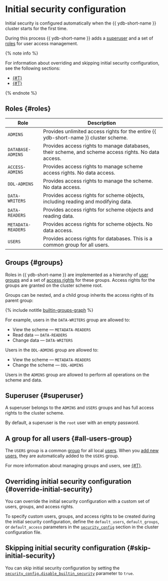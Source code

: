 # Initial security configuration

Initial security is configured automatically when the {{ ydb-short-name }} cluster starts for the first time.

During this process {{ ydb-short-name }} adds a [superuser](#superuser) and a set of [roles](#roles) for user access management.

{% note info %}

For information about overriding and skipping initial security configuration, see the following sections:

- [{#T}](#skip-initial-security)
- [{#T}](#override-initial-security)

{% endnote %}

## Roles {#roles}

| Role              | Description |
|------------------|-------------|
| `ADMINS`        | Provides unlimited access rights for the entire {{ ydb-short-name }} cluster scheme. |
| `DATABASE-ADMINS` | Provides access rights to manage databases, their scheme, and scheme access rights. No data access. |
| `ACCESS-ADMINS`  | Provides access rights to manage scheme access rights. No data access. |
| `DDL-ADMINS`    | Provides access rights to manage the scheme. No data access. |
| `DATA-WRITERS`  | Provides access rights for scheme objects, including reading and modifying data. |
| `DATA-READERS`  | Provides access rights for scheme objects and reading data. |
| `METADATA-READERS` | Provides access rights for scheme objects. No data access. |
| `USERS`         | Provides access rights for databases. This is a common group for all users. |

## Groups {#groups}

Roles in {{ ydb-short-name }} are implemented as a hierarchy of [user](../concepts/glossary.md#access-user) [groups](./authorization.md#group) and a set of [access rights](./authorization.md#right) for these groups. Access rights for the groups are granted on the cluster scheme root.

Groups can be nested, and a child group inherits the access rights of its parent group:

{% include notitle [builtin-groups-graph](../_includes/builtin-groups-graph.md) %}

For example, users in the `DATA-WRITERS` group are allowed to:

- View the scheme — `METADATA-READERS`
- Read data — `DATA-READERS`
- Change data — `DATA-WRITERS`

Users in the `DDL-ADMINS` group are allowed to:

- View the scheme — `METADATA-READERS`
- Change the scheme — `DDL-ADMINS`

Users in the `ADMINS` group are allowed to perform all operations on the scheme and data.

## Superuser {#superuser}

A superuser belongs to the `ADMINS` and `USERS` groups and has full access rights to the cluster scheme.

By default, a superuser is the `root` user with an empty password.

## A group for all users {#all-users-group}

The `USERS` group is a common [group](../concepts/glossary.md#access-group) for all local [users](../concepts/glossary.md#access-user). When you [add new users](./authorization.md#user), they are automatically added to the `USERS` group.

For more information about managing groups and users, see [{#T}](../security/authorization.md).

## Overriding initial security configuration {#override-initial-security}

You can override the initial security configuration with a custom set of users, groups, and access rights.

To specify custom users, groups, and access rights to be created during the initial security configuration, define the `default_users`, `default_groups`, or `default_access` parameters in the [`security_config`](../reference/configuration/security_config.md#security-bootstrap) section in the cluster configuration file.

## Skipping initial security configuration {#skip-initial-security}

You can skip initial security configuration by setting the [`security_config.disable_builtin_security`](../reference/configuration/index.md#domains-config) parameter to `true`.